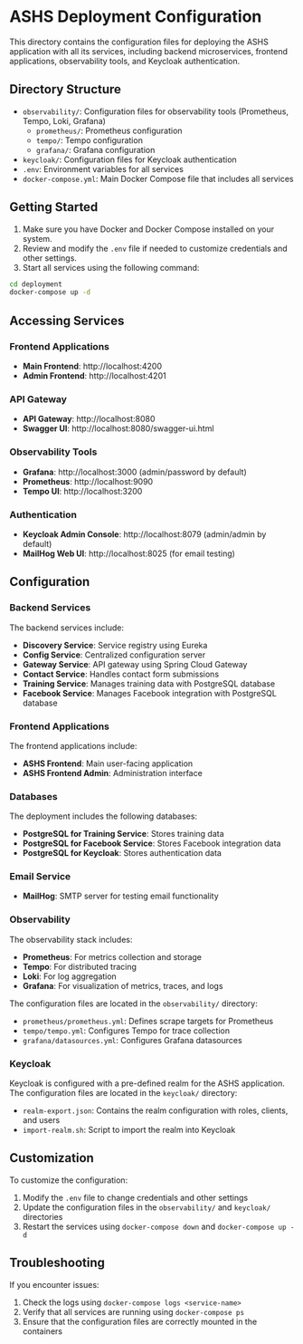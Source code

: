 # ASHS Deployment Configuration

This directory contains the configuration files for deploying the ASHS application with all its services, including backend microservices, frontend applications, observability tools, and Keycloak authentication.

## Directory Structure

- `observability/`: Configuration files for observability tools (Prometheus, Tempo, Loki, Grafana)
  - `prometheus/`: Prometheus configuration
  - `tempo/`: Tempo configuration
  - `grafana/`: Grafana configuration
- `keycloak/`: Configuration files for Keycloak authentication
- `.env`: Environment variables for all services
- `docker-compose.yml`: Main Docker Compose file that includes all services

## Getting Started

1. Make sure you have Docker and Docker Compose installed on your system.
2. Review and modify the `.env` file if needed to customize credentials and other settings.
3. Start all services using the following command:

```bash
cd deployment
docker-compose up -d
```

## Accessing Services

### Frontend Applications
- **Main Frontend**: http://localhost:4200
- **Admin Frontend**: http://localhost:4201

### API Gateway
- **API Gateway**: http://localhost:8080
- **Swagger UI**: http://localhost:8080/swagger-ui.html

### Observability Tools
- **Grafana**: http://localhost:3000 (admin/password by default)
- **Prometheus**: http://localhost:9090
- **Tempo UI**: http://localhost:3200

### Authentication
- **Keycloak Admin Console**: http://localhost:8079 (admin/admin by default)
- **MailHog Web UI**: http://localhost:8025 (for email testing)

## Configuration

### Backend Services

The backend services include:

- **Discovery Service**: Service registry using Eureka
- **Config Service**: Centralized configuration server
- **Gateway Service**: API gateway using Spring Cloud Gateway
- **Contact Service**: Handles contact form submissions
- **Training Service**: Manages training data with PostgreSQL database
- **Facebook Service**: Manages Facebook integration with PostgreSQL database

### Frontend Applications

The frontend applications include:

- **ASHS Frontend**: Main user-facing application
- **ASHS Frontend Admin**: Administration interface

### Databases

The deployment includes the following databases:

- **PostgreSQL for Training Service**: Stores training data
- **PostgreSQL for Facebook Service**: Stores Facebook integration data
- **PostgreSQL for Keycloak**: Stores authentication data

### Email Service

- **MailHog**: SMTP server for testing email functionality

### Observability

The observability stack includes:

- **Prometheus**: For metrics collection and storage
- **Tempo**: For distributed tracing
- **Loki**: For log aggregation
- **Grafana**: For visualization of metrics, traces, and logs

The configuration files are located in the `observability/` directory:

- `prometheus/prometheus.yml`: Defines scrape targets for Prometheus
- `tempo/tempo.yml`: Configures Tempo for trace collection
- `grafana/datasources.yml`: Configures Grafana datasources

### Keycloak

Keycloak is configured with a pre-defined realm for the ASHS application. The configuration files are located in the `keycloak/` directory:

- `realm-export.json`: Contains the realm configuration with roles, clients, and users
- `import-realm.sh`: Script to import the realm into Keycloak

## Customization

To customize the configuration:

1. Modify the `.env` file to change credentials and other settings
2. Update the configuration files in the `observability/` and `keycloak/` directories
3. Restart the services using `docker-compose down` and `docker-compose up -d`

## Troubleshooting

If you encounter issues:

1. Check the logs using `docker-compose logs <service-name>`
2. Verify that all services are running using `docker-compose ps`
3. Ensure that the configuration files are correctly mounted in the containers
